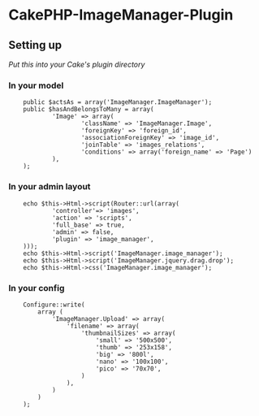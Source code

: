 CakePHP-ImageManager-Plugin
===========================

## Setting up
*Put this into your Cake's plugin directory*


### In your model

        public $actsAs = array('ImageManager.ImageManager');
        public $hasAndBelongsToMany = array(
                'Image' => array(
                        'className' => 'ImageManager.Image',
                        'foreignKey' => 'foreign_id',
                        'associationForeignKey' => 'image_id',
                        'joinTable' => 'images_relations',
                        'conditions' => array('foreign_name' => 'Page')
                ),
        );


### In your admin layout

        echo $this->Html->script(Router::url(array(
                'controller'=> 'images',
                'action' => 'scripts',
                'full_base' => true,
                'admin' => false,
                'plugin' => 'image_manager',
        )));
        echo $this->Html->script('ImageManager.image_manager');
        echo $this->Html->script('ImageManager.jquery.drag.drop');
        echo $this->Html->css('ImageManager.image_manager');


### In your config

        Configure::write(
            array (
                'ImageManager.Upload' => array(
                    'filename' => array(
                        'thumbnailSizes' => array(
                            'small' => '500x500',
                            'thumb' => '253x158',
                            'big' => '800l',
                            'nano' => '100x100',
                            'pico' => '70x70',
                        )
                    ),
                )
            )
        );
